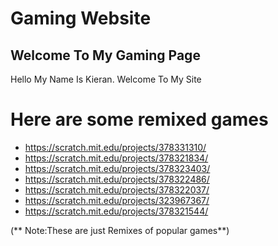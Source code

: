 # Gaming Website

## Welcome To My Gaming Page

Hello My Name Is Kieran. Welcome To My Site

# Here are some remixed games

- https://scratch.mit.edu/projects/378331310/
- https://scratch.mit.edu/projects/378321834/
- https://scratch.mit.edu/projects/378323403/
- https://scratch.mit.edu/projects/378322486/
- https://scratch.mit.edu/projects/378322037/
- https://scratch.mit.edu/projects/323967367/
- https://scratch.mit.edu/projects/378321544/

(** Note:These are just Remixes of popular games**)
